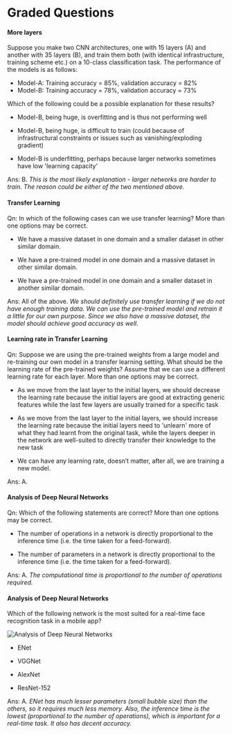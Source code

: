 # Graded Questions

#### More layers

Suppose you make two CNN architectures, one with 15 layers (A) and another with 35 layers (B), and train them both (with identical infrastructure, training scheme etc.) on a 10-class classification task. The performance of the models is as follows:

-   Model-A: Training accuracy = 85%, validation accuracy = 82%
-   Model-B: Training accuracy = 78%, validation accuracy = 73%

Which of the following could be a possible explanation for these results?

- Model-B, being huge, is overfitting and is thus not performing well

- Model-B, being huge, is difficult to train (could because of infrastructural constraints or issues such as vanishing/exploding gradient)

- Model-B is underfitting, perhaps because larger networks sometimes have low 'learning capacity'

Ans: B. *This is the most likely explanation - larger networks are harder to train. The reason could be either of the two mentioned above.*

#### Transfer Learning

Qn: In which of the following cases can we use transfer learning? More than one options may be correct.

- We have a massive dataset in one domain and a smaller dataset in other similar domain.

- We have a pre-trained model in one domain and a massive dataset in other similar domain.

- We have a pre-trained model in one domain and a smaller dataset in another similar domain.

Ans: All of the above. *We should definitely use transfer learning if we do not have enough training data. We can use the pre-trained model and retrain it a little for our own purpose. Since we also have a massive dataset, the model should achieve good accuracy as well.*

#### Learning rate in Transfer Learning

Qn: Suppose we are using the pre-trained weights from a large model and re-training our own model in a transfer learning setting. What should be the learning rate of the pre-trained weights? Assume that we can use a different learning rate for each layer. More than one options may be correct.

- As we move from the last layer to the initial layers, we should decrease the learning rate because the initial layers are good at extracting generic features while the last few layers are usually trained for a specific task 

- As we move from the last layer to the initial layers, we should increase the learning rate because the initial layers need to 'unlearn' more of what they had learnt from the original task, while the layers deeper in the network are well-suited to directly transfer their knowledge to the new task

- We can have any learning rate, doesn’t matter, after all, we are training a new model.

Ans: A.

#### Analysis of Deep Neural Networks

Qn: Which of the following statements are correct? More than one options may be correct.

- The number of operations in a network is directly proportional to the inference time (i.e. the time taken for a feed-forward).

- The number of parameters in a network is directly proportional to the inference time (i.e. the time taken for a feed-forward).

Ans: A. *The computational time is proportional to the number of operations required.*

#### Analysis of Deep Neural Networks

Which of the following network is the most suited for a real-time face recognition task in a mobile app?

![Analysis of Deep Neural Networks](https://i.ibb.co/ZJjzWWZ/Analysis-of-Deep-Neural-Networks.png)

- ENet

- VGGNet

- AlexNet

- ResNet-152

Ans: A. *ENet has much lesser parameters (small bubble size) than the others, so it requires much less memory. Also, the inference time is the lowest (proportional to the number of operations), which is important for a real-time task. It also has decent accuracy.*
